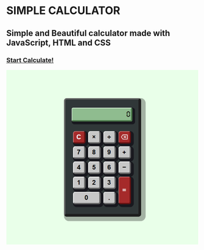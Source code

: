 # SIMPLE CALCULATOR

## Simple and Beautiful calculator made with JavaScript, HTML and CSS

### [Start Calculate!]('')

![Screenshot](screenshot-1.png)
